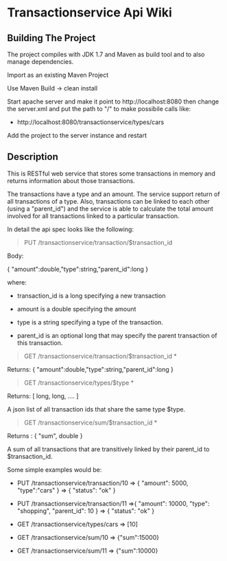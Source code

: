 # Transactionservice Api Wiki

## Building The Project

The project compiles with JDK 1.7 and Maven as build tool and to also manage dependencies.

Import as an existing Maven Project

Use Maven Build -> clean install 

Start apache server and make it point to http://localhost:8080 then change the server.xml and put the 
<Context> path to "/" to make possibile calls like: 
* http://localhost:8080/transactionservice/types/cars

Add the project to the server instance and restart

## Description

This is RESTful web service that stores some transactions in memory and returns information about those transactions. 

The transactions have a type and an amount. 
The service support return of all transactions of a type.
Also, transactions can be linked to each other (using a "parent_id") and the service is able to calculate the total amount involved for all transactions linked to a particular transaction.

In detail the api spec looks like the following:

> PUT /transactionservice/transaction/$transaction_id

Body:

{ "amount":double,"type":string,"parent_id":long }

where:

* transaction_id is a long specifying a new transaction

* amount is a double specifying the amount

* type is a string specifying a type of the transaction.

* parent_id is an optional long that may specify the parent transaction of this transaction.

> GET /transactionservice/transaction/$transaction_id * 

Returns:
{ "amount":double,"type":string,"parent_id":long }

> GET /transactionservice/types/$type *

Returns: 
[ long, long, .... ]

A json list of all transaction ids that share the same type $type.

> GET /transactionservice/sum/$transaction_id *

Returns : 
{ "sum", double }

A sum of all transactions that are transitively linked by their parent_id to $transaction_id.

Some simple examples would be:

* PUT /transactionservice/transaction/10 => { "amount": 5000, "type":"cars" } => { "status": "ok" }

* PUT /transactionservice/transaction/11 =>{ "amount": 10000, "type": "shopping", "parent_id": 10 } => { "status": "ok" }

* GET /transactionservice/types/cars => [10]

* GET /transactionservice/sum/10 => {"sum":15000}

* GET /transactionservice/sum/11 => {"sum":10000}


